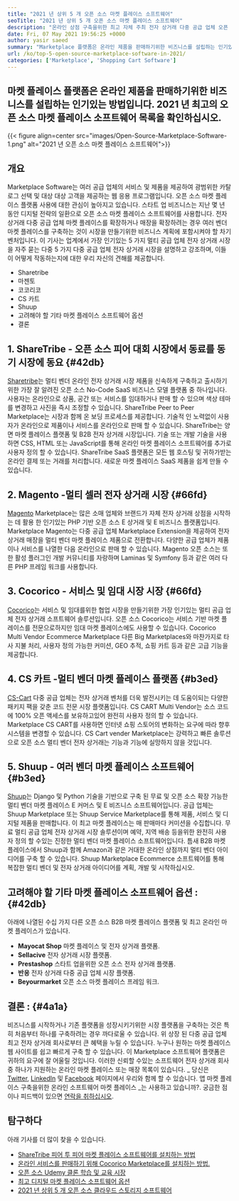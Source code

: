 ```yaml
---
title: "2021 년 상위 5 개 오픈 소스 마켓 플레이스 소프트웨어" 
seoTitle: "2021 년 상위 5 개 오픈 소스 마켓 플레이스 소프트웨어" 
description: "온라인 상점 구축을위한 최고 자체 주최 전자 상거래 다중 공급 업체 오픈 소스 마켓 플레이스 플랫폼." 
date: Fri, 07 May 2021 19:56:25 +0000
author: yasir saeed
summary: "Marketplace 플랫폼은 온라인 제품을 판매하기위한 비즈니스를 설립하는 인기있는 방법입니다. 2021 년 최고의 오픈 소스 마켓 플레이스 소프트웨어 목록을 확인하십시오." 
url: /ko/top-5-open-source-marketplace-software-in-2021/
categories: ['Marketplace', 'Shopping Cart Software']
---
```


## 마켓 플레이스 플랫폼은 온라인 제품을 판매하기위한 비즈니스를 설립하는 인기있는 방법입니다. 2021 년 최고의 오픈 소스 마켓 플레이스 소프트웨어 목록을 확인하십시오.

{{< figure align=center src="images/Open-Source-Marketplace-Software-1.png" alt="2021 년 오픈 소스 마켓 플레이스 소프트웨어">}}


##  **개요** 
Marketplace Software는 여러 공급 업체의 서비스 및 제품을 제공하여 광범위한 카탈로그 선택 및 대상 대상 고객을 제공하는 웹 응용 프로그램입니다. 오픈 소스 마켓 플레이스 플랫폼 사용에 대한 관심이 높아지고 있습니다. 스타트 업 비즈니스는 지난 몇 년 동안 디지털 전략의 일환으로 오픈 소스 마켓 플레이스 소프트웨어를 사용합니다. 전자 상거래 다중 공급 업체 마켓 플레이스를 확장하거나 매장을 확장하려는 경우 여러 벤더 마켓 플레이스를 구축하는 것이 시장을 만들기위한 비즈니스 계획에 포함시켜야 할 차기 벤처입니다.
이 기사는 업계에서 가장 인기있는 5 가지 멀티 공급 업체 전자 상거래 시장을 자주 묻는 다중 5 가지 다중 공급 업체 전자 상거래 시장을 설명하고 강조하며, 이들이 어떻게 작동하는지에 대한 우리 자신의 견해를 제공합니다.
  * Sharetribe
  * 마젠토
  * 코코리코
  * CS 카트
  * Shuup
  * 고려해야 할 기타 마켓 플레이스 소프트웨어 옵션
  * 결론

## 1. **ShareTribe  **- 오픈 소스**   피어 대회 시장에서 동료를 동기 시장에 동요**   {#42db}
[Sharetribe][1]는 멀티 벤더 온라인 전자 상거래 시장 제품을 신속하게 구축하고 출시하기위한 가장 잘 알려진 오픈 소스 No-Code SaaS 비즈니스 모델 플랫폼 중 하나입니다. 사용자는 온라인으로 상품, 공간 또는 서비스를 임대하거나 판매 할 수 있으며 색상 테마를 변경하고 사진을 즉시 조정할 수 있습니다. ShareTribe Peer to Peer Marketplace는 시장과 함께 온 보딩 프로세스를 제공합니다. 기술적 인 노력없이 사용자가 온라인으로 제품이나 서비스를 온라인으로 판매 할 수 있습니다. ShareTribe는 양면 마켓 플레이스 플랫폼 및 B2B 전자 상거래 시장입니다.
기술 또는 개발 기술을 사용하면 CSS, HTML 또는 JavaScript를 통해 온라인 마켓 플레이스 소프트웨어를 추가로 사용자 정의 할 수 있습니다. ShareTribe SaaS 플랫폼은 모든 웹 호스팅 및 귀하가받는 온라인 결제 또는 거래를 처리합니다. 새로운 마켓 플레이스 SaaS 제품을 쉽게 만들 수 있습니다.

## 2.  **Magento** -멀티 셀러 전자 상거래 시장   {#66fd}
[Magento][2] Marketplace는 많은 소매 업체와 브랜드가 자체 전자 상거래 상점을 시작하는 데 활용 한 인기있는 PHP 기반 오픈 소스 E 상거래 및 E 비즈니스 플랫폼입니다. Marketplace Magento는 다중 공급 업체 Marketplace Extension을 제공하여 전자 상거래 매장을 멀티 벤더 마켓 플레이스 제품으로 전환합니다. 다양한 공급 업체가 제품이나 서비스를 나열한 다음 온라인으로 판매 할 수 있습니다. Magento 오픈 소스는 또한 활성 플러그인 개발 커뮤니티를 자랑하며 Laminas 및 Symfony 등과 같은 여러 다른 PHP 프레임 워크를 사용합니다.

## 3.  **Cocorico**  - 서비스 및 임대 시장 시장   {#66fd}
[Cocorico][3]는 서비스 및 임대를위한 협업 시장을 만들기위한 가장 인기있는 멀티 공급 업체 전자 상거래 소프트웨어 솔루션입니다. 오픈 소스 Cocorico는 서비스 기반 마켓 플레이스를 전문으로하지만 임대 마켓 플레이스에도 사용할 수 있습니다. Cocorico Multi Vendor Ecommerce Marketplace 다른 Big Marketplaces와 마찬가지로 타사 지불 처리, 사용자 정의 가능한 커미션, GEO 추적, 쇼핑 카트 등과 같은 고급 기능을 제공합니다.

## 4.  **CS 카트** -멀티 벤더 마켓 플레이스 플랫폼   {#b3ed}
[CS-Cart][4] 다중 공급 업체는 전자 상거래 벤처를 더욱 발전시키는 데 도움이되는 다양한 패키지 팩을 갖춘 코드 전문 시장 플랫폼입니다. CS CART Multi Vendor는 소스 코드에 100% 오픈 액세스를 보유하고있어 완전히 사용자 정의 할 수 있습니다. Marketplace CS CART를 사용하면 인터넷 쇼핑 스토어의 변화하는 요구에 따라 향후 시스템을 변경할 수 있습니다. CS Cart vender Marketplace는 강력하고 빠른 솔루션으로 오픈 소스 멀티 벤더 전자 상거래는 기능과 기능에 실망하지 않을 것입니다.

## 5.  **Shuup**  - 여러 벤더 마켓 플레이스 소프트웨어   {#b3ed}
[Shuup][5]는 Django 및 Python 기술을 기반으로 구축 된 무료 및 오픈 소스 확장 가능한 멀티 벤더 마켓 플레이스 E 커머스 및 E 비즈니스 소프트웨어입니다. 공급 업체는 Shuup Marketplace 또는 Shuup Service Marketplace를 통해 제품, 서비스 및 디지털 제품을 판매합니다. 이 최고 마켓 플레이스는 매 판매마다 커미션을 수집합니다. 무료 멀티 공급 업체 전자 상거래 시장 솔루션이며 예약, 지역 배송 등을위한 완전히 사용자 정의 할 수있는 진정한 멀티 벤더 마켓 플레이스 소프트웨어입니다. 틈새 B2B 마켓 플레이스에서 Shuup과 함께 Amazon과 같은 거대한 온라인 상점까지 멀티 벤더 아이디어를 구축 할 수 있습니다. Shuup Marketplace Ecommerce 소프트웨어를 통해 복잡한 멀티 벤더 및 전자 상거래 아이디어를 계획, 개발 및 시작하십시오.

##  **고려해야 할 기타 마켓 플레이스 소프트웨어 옵션**  :   {#42db}
아래에 나열된 수십 가지 다른 오픈 소스 B2B 마켓 플레이스 플랫폼 및 최고 온라인 마켓 플레이스가 있습니다.
  * **Mayocat Shop**  마켓 플레이스 및 전자 상거래 플랫폼.
  * **Sellacive**  전자 상거래 시장 플랫폼.
  * **Prestashop**  스타트 업을위한 오픈 소스 전자 상거래 플랫폼.
  * **반응**  전자 상거래 다중 공급 업체 시장 플랫폼.
  * **Beyourmarket**  오픈 소스 마켓 플레이스 프레임 워크.

##  **결론 :**    {#4a1a}
비즈니스를 시작하거나 기존 플랫폼을 성장시키기위한 시장 플랫폼을 구축하는 것은 특히 처음부터 하나를 구축하려는 경우 까다로울 수 있습니다. 위 상장 된 다중 공급 업체 최고 전자 상거래 회사로부터 큰 혜택을 누릴 수 있습니다. 누구나 원하는 마켓 플레이스 웹 사이트를 쉽고 빠르게 구축 할 수 있습니다. 이 Marketplace 소프트웨어 플랫폼은 귀하의 요구에 잘 어울릴 것입니다. 이러한 신뢰할 수있는 소프트웨어 전자 상거래 회사 중 하나가 지원하는 온라인 마켓 플레이스 또는 매장 목록이 있습니다.
_ 당신은 [Twitter][6], [LinkedIn][7] 및 [Facebook][8] 페이지에서 우리와 함께 할 수 있습니다. 앱 마켓 플레이스 구축을위한 온라인 소프트웨어 마켓 플레이스 _는 사용하고 있습니까?. 궁금한 점이나 피드백이 있으면 [연락을 취하십시오][9].

## 탐구하다
아래 기사를 더 많이 찾을 수 있습니다.
  * [ShareTribe 피어 투 피어 마켓 플레이스 소프트웨어를 설치하는 방법][10]
  * [온라인 서비스를 판매하기 위해 Cocorico Marketplace를 설치하는 방법.][11]
  * [오픈 소스 Udemy 클론 학습 및 교육 시장][12]
  * [최고 디지털 마켓 플레이스 소프트웨어 옵션][13]
  * [2021 년 상위 5 개 오픈 소스 클라우드 스토리지 소프트웨어][14]

  
[1]: https://www.sharetribe.com/
[2]: https://magento.com/
[3]: https://www.cocorico.io/en/
[4]: https://www.cs-cart.com/
[5]: https://www.shuup.com/
[6]: https://twitter.com/containerize_co
[7]: https://www.linkedin.com/company/containerize/
[8]: http://facebook.com/containerize
[9]: mailto:yasir.saeed@aspose.com
[10]: https://products.containerize.com/marketplace/sharetribe/
[11]: https://products.containerize.com/marketplace/cocorico/
[12]: https://products.containerize.com/marketplace/edurge/
[13]: https://products.containerize.com/marketplace/
[14]: https://blog.containerize.com/backup-and-sync-software/top-5-open-source-cloud-storage-software-in-2021/

